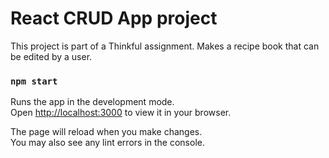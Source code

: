 # React CRUD App project

This project is part of a Thinkful assignment. Makes a recipe book that can be edited by a user.

### `npm start`

Runs the app in the development mode.\
Open [http://localhost:3000](http://localhost:3000) to view it in your browser.

The page will reload when you make changes.\
You may also see any lint errors in the console.
 
